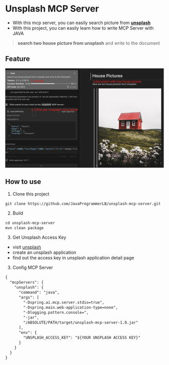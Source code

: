 # Unsplash MCP Server
- With this mcp server, you can easily search picture from **[unsplash](https://unsplash.com/)**
- With this project, you can easily learn how to write MCP Server with JAVA
> **search two house picture from unsplash** and write to the document

## Feature

![ShowCase](assets/showcase.jpg)

## How to use

1. Clone this project
```
git clone https://github.com/JavaProgrammerLB/unsplash-mcp-server.git
```

2. Build
```
cd unsplash-mcp-server
mvn clean package
```
3. Get Unsplash Access Key
- visit [unsplash](https://unsplash.com/developers)
- create an unsplash application
- find out the access key in unsplash application detail page

3. Config MCP Server
```
{
  "mcpServers": {
    "unsplash": {
      "command": "java",
      "args": [
        "-Dspring.ai.mcp.server.stdio=true",
        "-Dspring.main.web-application-type=none",
        "-Dlogging.pattern.console=",
        "-jar",
        "/ABSOLUTE/PATH/target/unsplash-mcp-server-1.0.jar"
      ],
      "env": {
        "UNSPLASH_ACCESS_KEY": "${YOUR UNSPLASH ACCESS KEY}"
      }
    }
  }
}
```